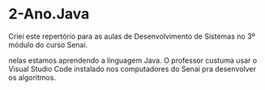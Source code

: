 # 2-Ano.Java
Criei este repertório para as aulas de Desenvolvimento de Sistemas no 3º módulo do curso Senai.

nelas estamos aprendendo a linguagem Java.
O professor custuma usar o Visual Studio Code instalado nos computadores do Senai pra desenvolver os algoritmos. 